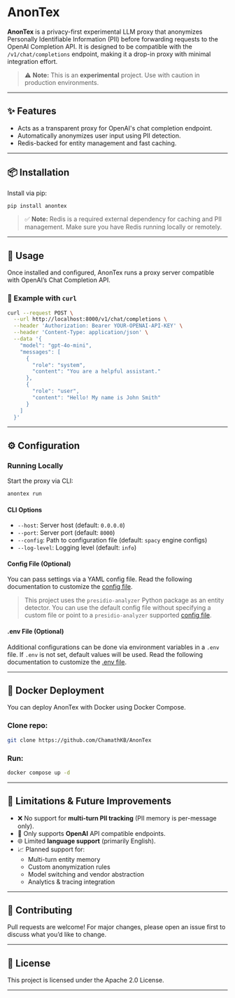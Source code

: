 # AnonTex

**AnonTex** is a privacy-first experimental LLM proxy that anonymizes Personally Identifiable Information (PII) before forwarding requests to the OpenAI Completion API. It is designed to be compatible with the `/v1/chat/completions` endpoint, making it a drop-in proxy with minimal integration effort.

> ⚠️ **Note:** This is an **experimental** project. Use with caution in production environments.

---

## ✨ Features

- Acts as a transparent proxy for OpenAI's chat completion endpoint.
- Automatically anonymizes user input using PII detection.
- Redis-backed for entity management and fast caching.

---

## 📦 Installation

Install via pip:

```bash
pip install anontex
```

> ✅ **Note:** Redis is a required external dependency for caching and PII management.
Make sure you have Redis running locally or remotely.

---

## 🚀 Usage

Once installed and configured, AnonTex runs a proxy server compatible with OpenAI’s Chat Completion API.

### 🔁 Example with `curl`

```bash
curl --request POST \
  --url http://localhost:8000/v1/chat/completions \
  --header 'Authorization: Bearer YOUR-OPENAI-API-KEY' \
  --header 'Content-Type: application/json' \
  --data '{
    "model": "gpt-4o-mini",
    "messages": [
      {
        "role": "system",
        "content": "You are a helpful assistant."
      },
      {
        "role": "user",
        "content": "Hello! My name is John Smith"
      }
    ]
  }'
```

---

## ⚙️ Configuration

### Running Locally

Start the proxy via CLI:

```bash
anontex run
```

#### CLI Options

- `--host`: Server host (default: `0.0.0.0`)
- `--port`: Server port (default: `8000`)
- `--config`: Path to configuration file (default: `spacy` engine configs)
- `--log-level`: Logging level (default: `info`)

#### Config File (Optional)
You can pass settings via a YAML config file. Read the following documentation to customize the [config file](https://github.com/ChamathKB/AnonTex/wiki/Config-File).
> This project uses the `presidio-analyzer` Python package as an entity detector. You can use the default config file without specifying a custom file or point to a `presidio-analyzer` supported [config file](https://microsoft.github.io/presidio/analyzer/customizing_nlp_models/#Configure-Presidio-to-use-the-new-model).

#### .env File (Optional)

Additional configurations can be done via environment variables in a `.env` file.
If `.env` is not set, default values will be used. Read the following documentation to customize the [.env file](https://github.com/ChamathKB/AnonTex/wiki/Configuring-.env-File).

---

## 🐳 Docker Deployment

You can deploy AnonTex with Docker using Docker Compose.
### Clone repo:
```bash
git clone https://github.com/ChamathKB/AnonTex
```

### Run:

```bash
docker compose up -d
```

---

## 🚧 Limitations & Future Improvements

- ❌ No support for **multi-turn PII tracking** (PII memory is per-message only).
- 🔗 Only supports **OpenAI** API compatible endpoints.
- 🌐 Limited **language support** (primarily English).
- 📈 Planned support for:
  - Multi-turn entity memory
  - Custom anonymization rules
  - Model switching and vendor abstraction
  - Analytics & tracing integration

---

## 🤝 Contributing

Pull requests are welcome! For major changes, please open an issue first to discuss what you’d like to change.

---

## 📄 License

This project is licensed under the Apache 2.0 License.

---
